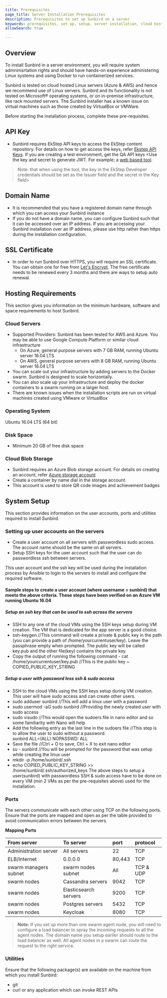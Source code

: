 ```yaml
---
title: Prerequisites
page_title: Server Installation Prerequisites
description: Prerequisites to set up Sunbird on a server
keywords: prerequisites, set up, setup, server installation, cloud hosting, hosting, 
allowSearch: true

---
```


## Overview

To install Sunbird in a server environment, you will require system admninisrtation rights and should have hands-on experience administering Linux systems and using Docker to run containerized services.

Sunbird is tested on cloud hosted Linux servers (Azure & AWS) and hence we recommend use of Linux servers. Sunbird and its functionality is not tested on Microsoft® operating systems, or on in-premise infrastructure, like rack mounted servers. The Sunbird installer has a known issue on virtual machines such as those created by VirtualBox or VMWare. 

Before starting the installation process, complete these pre-requisites. 

## API Key

* Sunbird requires EkStep API keys to access the EkStep content repository. For details on how to get access the keys, refer [Ekstep API Keys](server_installation/ekstep_keys). If you are creating a test environment, get the QA API keys
<Use the key and secret to generate JWT.  For example; a [web based tool](http://jwtbuilder.jamiekurtz.com/). 
> Note: that when using the tool, the key in the EkStep Developer credentials should be set as the Issuer field and the secret in the Key field>

## Domain Name

* It is recommended that you have a registered domain name through which you can access your Sunbird instance
* If you do not have a domain name, you can configure Sunbird such that it can be accessed over an IP address. If you are accessing your Sunbird installation over an IP address, please use http rather than https during the installation  configuration.

## SSL Certificate

* In order to run Sunbird over HTTPS, you will require an SSL certificate. You can obtain one for free from [Let's Encrypt](https://letsencrypt.org/). The free certificate needs to be renewed every 3 months and there are ways to setup auto renewal.

## Hosting Requirements
This section gives you information on the minimum hardware, software and space requirements to host Sunbird.

### Cloud Servers

* Supported Providers: Sunbird has been tested for AWS and Azure. You may be able to use Google Compute Platform or similar cloud infrastructure
  * On Azure, general purpose servers with 7 GB RAM, running Ubuntu server 16.04 LTS
  * On AWS, general purpose servers with 8 GB RAM, running Ubuntu server 16.04 LTS
* You can scale out your infrastructure by adding servers to the Docker swarm. Sunbird is designed to scale horizontally.
* You can also scale up your infrastructure and deploy the docker containers to a swarm running on a larger host.
* There are known issues when the installation scripts are run on virtual machines created using VMware or VirtualBox 

### Operating System

Ubuntu 16.04 LTS (64 bit)

### Disk Space

* Minimum 20 GB of free disk space

### Cloud Blob Storage
* Sunbird requires an Azure Blob storage account. For details on creating an account, refer <a href="https://docs.microsoft.com/en-us/azure/storage/common/storage-create-storage-account" target="_blank">Azure storage account</a> 
* Create a container by name dial in the storage account.
* This account is used to store QR code images and achievement badges

## System Setup

This section provides information on the user accounts, ports and utilities required to install Sunbird.

### Setting up user accounts on the servers

* Create a user account on all servers with passwordless sudo access. The account name should be the same on all servers. 
* Setup SSH keys for the user account such that the user can do passwordless ssh between servers.

This user account and the ssh key will be used during the installation process by Ansible to login to the servers to install and configure the required software.

#### Sample steps to create a user account (where username = sunbird) that meets the above criteria. These steps have been verified on an Azure VM running Ubuntu 16.04 

##### Setup an ssh key that can be used to ssh across the servers
- SSH to any one of the cloud VMs using the SSH keys setup during VM creation. The VM that is dedicated for the app server is a good choice.
- ssh-keygen //This command will create a private & public key in the path (you can provide a path of /home/yourcurrentuser/key). Leave the passphrase empty when prompted. The public key will be called key.pub and the other file(key) contains the private key.
- Copy the output of running the following command - cat /home/yourcurrentuser/key.pub //This is the public key ~ COPIED_PUBLIC_KEY_STRING

##### Setup a user with password less ssh & sudo access
- SSH to the cloud VMs using the SSH keys setup during VM creation. This user will have sudo access and can create other users.
- sudo adduser sunbird //This will add a linux user with a password
- sudo usermod -aG sudo sunbird //Providing the newly created user with sudo access
- sudo visudo //This would open the sudoers file in nano editor and so some familiarity with Nano will help
- Add the following entry as the last line in the sudoers file //This step is to allow the user to sudo without a  password.  
sunbird     ALL=(ALL) NOPASSWD: ALL
- Save the file //Ctrl + O to save, Ctrl + X to exit nano editor
- su - sunbird //You will be prompted for the password that was setup while creating the linux user
- mkdir -p /home/sunbird/.ssh
- echo COPIED_PUBLIC_KEY_STRING >> /home/sunbird/.ssh/authorized_keys
The above steps to setup a user(sunbird) with passwordless SSH & sudo access have to be done on every VM (min 2 VMs as per the pre-requisites above) used for the installation.

### Ports
The servers communicate with each other using TCP on the following ports. Ensure that the ports are mapped and open as per the table provided to avoid communication errors between the servers.   

**Mapping Ports**

|From server |To server|port| protocol|
|:-----      |:-------|:--------|:------|
|Administration server|All servers|22|TCP|
|ELB/Internet|0.0.0.0|80,443|TCP|
|swarm managers subnet|swarm nodes subnet|All|TCP & UDP|
|swarm nodes|Cassandra servers|9042|TCP|
|swarm nodes|Elasticsearch servers| 9200 |TCP|
|swarm nodes|Postgres servers| 5432|TCP|
|swarm nodes|Keycloak| 8080|TCP|

> **Note:** If you set up more than one swarm agent node, you will need to configure a load balancer to spray the incoming requests to all the agent nodes. The domain name you setup earlier should route to the load balancer as well. All agent nodes in a swarm can route the request to the right service.


### Utilities
Ensure that the following package(s) are available on the machine from which you install Sunbird:

* git
* curl or any application which can invoke REST APIs

